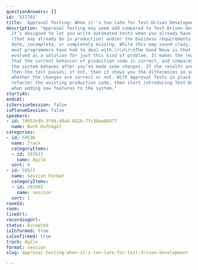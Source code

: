 ```yaml
---
questionAnswers: []
id: '557701'
title: 'Approval Testing: When it''s too late for Test-Driven Development'
description: "Approval Testing may seem odd compared to Test-Driven Development, but
  it’s designed to let you write automated tests when you already have a large codebase
  (that may already be in production) and/or the business requirements are out of
  date, incomplete, or completely missing. While this may sound crazy, it’s something
  most programmers have had to deal with.\r\n\r\nThe Good News is that Approval Testing
  evolved as a solution for just this kind of problem. It makes the reasonable assumption
  that the current behavior of production code is correct, and compares it with how
  the system behaves after you’ve made some changes. If the results are identical
  then the test passes; if not, then it shows you the differences so you can decide
  whether the changes are correct or not. With Approval Tests in place, you can safely
  refactor the existing production code, then start introducing Test-Driven Development
  when adding new features to the system."
startsAt: 
endsAt: 
isServiceSession: false
isPlenumSession: false
speakers:
- id: 7d933c95-3f49-48a4-852b-7fc30aa8b977
  name: Burk Hufnagel
categories:
- id: 59536
  name: Track
  categoryItems:
  - id: 207651
    name: Agile
  sort: 0
- id: 59537
  name: Session Format
  categoryItems:
  - id: 207665
    name: session
  sort: 1
roomId: 
room: 
liveUrl: 
recordingUrl: 
status: Accepted
isInformed: true
isConfirmed: true
track: Agile
format: session
slug: approval-testing-when-it-s-too-late-for-test-driven-development

---
```

